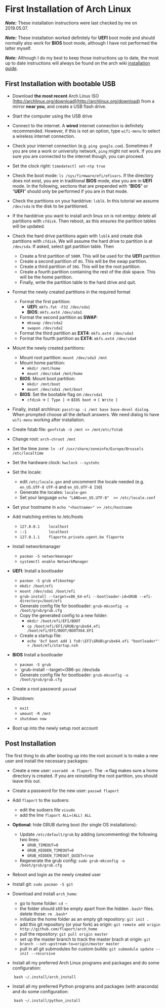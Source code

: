 # First Installation of Arch Linux

***Note:*** These installation instructions were last checked by me on 2019.05.07.

***Note:*** These installation worked definitely for **UEFI** boot mode and should normally also work for **BIOS** boot mode, although I have not performed the latter myself.

***Note:*** Although I do my best to keep those instructions up to date, the most up to date instructions will always be found on the arch wiki [installation guide](https://wiki.archlinux.org/index.php/Installation_guide).

## First Installation with bootable USB
* Download **the most recent** Arch Linux ISO [http://archlinux.org/download](http://archlinux.org/download) from a mirror **near you**, and create a USB flash drive.
* Start the computer using the USB drive
* Connect to the internet. A **wired** internet connection is definitely recommended. However, if this is not an option, type `wifi-menu` to select a wireless internet connection.
* Check your internet connection (e.g. `ping google.com`). Sometimes if you are one a work or university network, `ping` might not work. If you are sure you are connected to the internet though, you can proceed.
* Set the clock right: `timedatectl set-ntp true`
* Check the boot mode: `ls /sys/firmware/efi/efivars`. If the directory does not exist, you are in traditional **BIOS** mode, else you are in **UEFI** mode. In the following, sections that are prepended with “**BIOS**” or “**UEFI**” should only be performed if you are in that mode.
* Check the partitions on your harddrive: `lsblk`. In this tutorial we assume `/dev/sda` is the disk to be partitioned.
* If the harddrive you want to install arch linux on is not emtpy: delete all partitions with `cfdisk`. Then reboot, as this ensures the partition tables will be updated.
* Check the hard drive partitions again with `lsblk` and create disk partitions with `cfdisk`. We will assume the hard drive to partition is at `/dev/sda`. If asked, select gpt partition table. Then
    * Create a first partition of `500M`. This will be used for the **UEFI** partition
    * Create a second partition of `8G`. This will be the swap partition.
    * Create a third partition of `30G`. This will be the root partition.
    * Create a fourth partition containing the rest of the disk space. This will be the home partition.
    * Finally, write the partition table to the hard drive and quit.
* Format the newly created partitions in the required format
    * Format the first partition:
        * **UEFI**: `mkfs.fat -F32 /dev/sda1`
        * **BIOS**: `mkfs.ext4 /dev/sda1`
    * Format the second partition as **SWAP**:
        * `mkswap /dev/sda2`
        * `swapon /dev/sda2`
    * Format the third partition as **EXT4**: `mkfs.ext4 /dev/sda3`
    * Format the fourth partition as **EXT4**: `mkfs.ext4 /dev/sda4`
* Mount the newly created partitions:
    * Mount root partition: `mount /dev/sda3 /mnt`
    * Mount home partition:
        * `mkdir /mnt/home`
        * `mount /dev/sda4 /mnt/home`
    * **BIOS**: Mount boot partition:
        * `mkdir /mnt/boot`
        * `mount /dev/sda1 /mnt/boot`
    * **BIOS**: Set the bootable flag on `/dev/sda1`
        * `cfdisk` -> `[ Type ]` -> `BIOS boot` -> `[ Write ]`
* Finally, install archlinux: `pacstrap -i /mnt base base-devel dialog`. When prompted choose all the default answers. We need dialog to have `wifi-menu` working after installation.
* Create fstab file: `genfstab -U /mnt >> /mnt/etc/fstab`
* Change root: `arch-chroot /mnt`
* Set the time zone: `ln -sf /usr/share/zoneinfo/Europe/Brussels /etc/localtime`
* Set the hardware clock: `hwclock --systohc`
* Set the locale:
    * edit `/etc/locale.gen` and uncomment the locale needed (e.g. `en_US.UTF-8 UTF-8` and `en_US.UTF-8 ISO`)
    * Generate the locales: `locale-gen`
    * Set your language `echo "LANG=en_US.UTF-8"  >> /etc/locale.conf`
* Set your hostname in `echo "<hostname>" >> /etc/hostname`
* Add matching entries to /etc/hosts
    * `127.0.0.1    localhost`
    * `::1          localhost`
    * `127.0.1.1    flaporte.private.ugent.be flaporte`
* Install networkmanager
    * `pacman -S networkmanager`
    * `systemctl enable NetworkManager`
* **UEFI**: Install a bootloader
    * `pacman -S grub efibootmgr`
    * `mkdir /boot/efi`
    * `mount /dev/sda1 /boot/efi`
    * `grub-install --target=x86_64-efi --bootloader-id=GRUB --efi-directory=/boot/efi`
    * Generate config file for bootloader: `grub-mkconfig -o /boot/grub/grub.cfg`
    * Copy the generated config to a new folder:
        * `mkdir /boot/efi/EFI/BOOT`
        * `cp /boot/efi/EFI/GRUB/grubx64.efi /boot/efi/EFI/BOOT/BOOTX64.EFI`
    * Create a startup file:
        * `echo 'bcf boot add 1 fs0:\EFI\GRUB\grubx64.efi "bootloader"' > /boot/efi/startup.nsh`
* **BIOS** Install a bootloader
    * `pacman -S grub`
    * `grub-install --target=i386-pc /dev/sda
    * Generate config file for bootloader: `grub-mkconfig -o /boot/grub/grub.cfg`

* Create a root password: `passwd`
* Shutdown:
    * `exit`
    * `umount -R /mnt`
    * `shutdown now`
* Boot up into the newly setup root account

## Post Installation
The first thing to do after booting up into the root account is to make a new user and install the necessary packages:

* Create a new user: `useradd -m flaport`. The `-m` flag makes sure a home directory is created. If you are *reinstalling* the root partition, you should leave this out.
* Create a password for the new user: `passwd flaport`
* Add `flaport` to the sudoers:
    * edit the sudoers file `visudo`
    * add the line `flaport ALL=(ALL) ALL`
* **Optional**: hide GRUB during boot (for single OS installations):
    * Update `/etc/default/grub` by adding (uncommenting) the following two lines:
        * `GRUB_TIMEOUT=0`
        * `GRUB_HIDDEN_TIMEOUT=0`
        * `GRUB_HIDDEN_TIMEOUT_QUIET=true`
    * Regenerate the grub config: `sudo grub-mkconfig -o /boot/grub/grub.cfg`
* Reboot and login as the newly created user
* Install git: `sudo pacman -S git`
* Download and install `arch_home`:
    * go to home folder: `cd ~`
    * the folder should still be empty apart from the hidden `.bash*` files. delete those: `rm .bash*`
    * initialize the home folder as an empty git repository: `git init .`
    * add this git repository (or your fork) as origin: `git remote add origin http://github.com/flaport/arch_home`
    * pull the repository: `git pull origin master`
    * set up the master branch to track the master brach at origin: `git branch --set-upstream-to=origin/master master`
    * pull in all git submodules for custom builds: `git submodule update --init --recursive`

* Install all my preferred Arch Linux programs and packages and do some configuration:
```
    bash ~/.install/arch_install
```

* Install all my preferred Python programs and packages (with anaconda) and do some configuration:
```
    bash ~/.install/python_install
```
